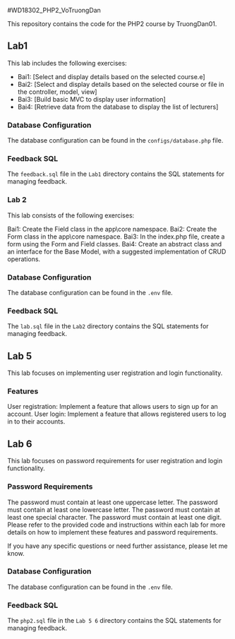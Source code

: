 #WD18302_PHP2_VoTruongDan

This repository contains the code for the PHP2 course by TruongDan01.

## Lab1

This lab includes the following exercises:

- Bai1: [Select and display details based on the selected course.e]
- Bai2: [Select and display details based on the selected course or file in the controller, model, view]
- Bai3: [Build basic MVC to display user information]
- Bai4: [Retrieve data from the database to display the list of lecturers]

### Database Configuration

The database configuration can be found in the `configs/database.php` file.

### Feedback SQL

The `feedback.sql` file in the `Lab1` directory contains the SQL statements for managing feedback.

### Lab 2
This lab consists of the following exercises:

Bai1: Create the Field class in the app\core namespace.
Bai2: Create the Form class in the app\core namespace.
Bai3: In the index.php file, create a form using the Form and Field classes.
Bai4: Create an abstract class and an interface for the Base Model, with a suggested implementation of CRUD operations.

### Database Configuration

The database configuration can be found in the `.env` file.

### Feedback SQL

The `lab.sql` file in the `Lab2` directory contains the SQL statements for managing feedback.

## Lab 5
This lab focuses on implementing user registration and login functionality.

### Features
User registration: Implement a feature that allows users to sign up for an account.
User login: Implement a feature that allows registered users to log in to their accounts.
## Lab 6
This lab focuses on password requirements for user registration and login functionality.

### Password Requirements
The password must contain at least one uppercase letter.
The password must contain at least one lowercase letter.
The password must contain at least one special character.
The password must contain at least one digit.
Please refer to the provided code and instructions within each lab for more details on how to implement these features and password requirements.

If you have any specific questions or need further assistance, please let me know.


### Database Configuration

The database configuration can be found in the `.env` file.

### Feedback SQL

The `php2.sql` file in the `Lab 5 6` directory contains the SQL statements for managing feedback.